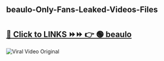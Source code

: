 
 ## beaulo-Only-Fans-Leaked-Videos-Files

# <h2><a href="https://mediaupload.pro?beaulo">🔗 Click to LINKS ⏩⏩ 👉 🟢 beaulo </a></h2>

<a href="https://mediaupload.pro?beaulo" rel="nofollow" data-target="animated-image.originalLink"><img src="https://i.ibb.co.com/xMMVF88/686577567.gif" alt="Viral Video Original" style="max-width: 100%; display: inline-block;" data-target="animated-image.originalImage"></a>